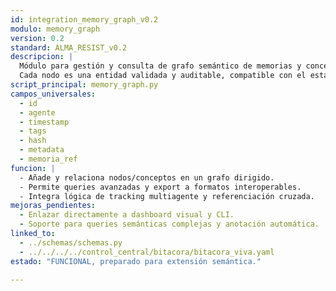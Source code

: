 ```yaml
---
id: integration_memory_graph_v0.2
modulo: memory_graph
version: 0.2
standard: ALMA_RESIST_v0.2
descripcion: |
  Módulo para gestión y consulta de grafo semántico de memorias y conceptos.
  Cada nodo es una entidad validada y auditable, compatible con el estándar de memoria única ALMA_RESIST.
script_principal: memory_graph.py
campos_universales:
  - id
  - agente
  - timestamp
  - tags
  - hash
  - metadata
  - memoria_ref
funcion: |
  - Añade y relaciona nodos/conceptos en un grafo dirigido.
  - Permite queries avanzadas y export a formatos interoperables.
  - Integra lógica de tracking multiagente y referenciación cruzada.
mejoras_pendientes:
  - Enlazar directamente a dashboard visual y CLI.
  - Soporte para queries semánticas complejas y anotación automática.
linked_to:
  - ../schemas/schemas.py
  - ../../../../control_central/bitacora/bitacora_viva.yaml
estado: "FUNCIONAL, preparado para extensión semántica."

---
```


